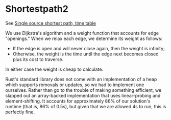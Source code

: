 # Shortestpath2
See [Single source shortest path, time table](https://open.kattis.com/problems/shortestpath2)

We use Dijkstra's algorithm and a weight function that accounts for edge "openings." When we relax each edge, we determine its weight as follows:

* If the edge is open and will never close again, then the weight is infinity;
* Otherwise, the weight is the time until the edge next becomes closed plus its cost to traverse.

In either case the weight is cheap to calculate.

Rust's standard library does not come with an implementation of a heap which supports removals or updates, so we had to implement one ourselves. Rather than go to the trouble of making something efficient, we slapped out an array-backed implementation that uses linear-probing and element-shifting. It accounts for approximately 86% of our solution's runtime (that is, 86% of 0.5s), but given that we are allowed 4s to run, this is perfectly fine.